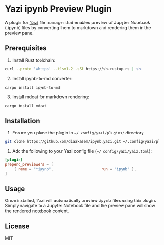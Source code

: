 # Yazi ipynb Preview Plugin

A plugin for [Yazi](https://github.com/sxyazi/yazi) file manager that enables preview of Jupyter Notebook (.ipynb) files by converting them to markdown and rendering them in the preview pane.

## Prerequisites

1. Install Rust toolchain:
```bash
curl --proto '=https' --tlsv1.2 -sSf https://sh.rustup.rs | sh
```

2. Install ipynb-to-md converter:
```bash
cargo install ipynb-to-md
```

3. Install mdcat for markdown rendering:
```bash
cargo install mdcat
```

## Installation

1. Ensure you place the plugin in `~/.config/yazi/plugins/` directory

```bash
git clone https://github.com/diaakasem/ipynb.yazi.git ~/.config/yazi/plugins/ipynb.yazi
```

1. Add the following to your Yazi config file (`~/.config/yazi/yaiz.toml`):

```toml
[plugin]
prepend_previewers = [
	{ name = "*ipynb",                      run = "ipynb" },
]
```


## Usage

Once installed, Yazi will automatically preview .ipynb files using this plugin. Simply navigate to a Jupyter Notebook file and the preview pane will show the rendered notebook content.

## License

MIT
